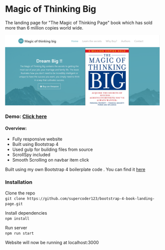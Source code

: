 # Magic of Thinking Big  

The landing page for "The Magic of Thinking Page" book which has sold more than 6 million copies world wide.

![Screenshot](magic%20of%20thinking%20big.png)

### Demo: [Click here](https://supercoder123.github.io/bootstrap-4-book-landing-page/ )   


#### Overview:
- Fully responsive website
- Built using Bootstrap 4
- Used gulp for building files from source
- ScrollSpy included 
- Smooth Scrolling on navbar item click

Built using my own Bootstrap 4 boilerplate code . You can find it [here](https://github.com/supercoder123/bootstrap-4-boilerplate)

### Installation 
Clone the repo  
`git clone https://github.com/supercoder123/bootstrap-4-book-landing-page.git`

Install dependencies  
`npm install`

Run server  
`npm run start`

Website will now be running at localhost:3000
